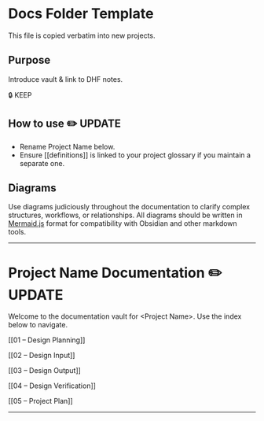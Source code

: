 # Docs Folder Template

This file is copied verbatim into new projects.

## Purpose

Introduce vault & link to DHF notes.

🔒 KEEP

## How to use ✏️ UPDATE

- Rename Project Name below.
- Ensure [[definitions]] is linked to your project glossary if you maintain a separate one.

## Diagrams

Use diagrams judiciously throughout the documentation to clarify complex structures, workflows, or relationships. All diagrams should be written in [Mermaid.js](https://mermaid-js.github.io/) format for compatibility with Obsidian and other markdown tools.

---

# Project Name Documentation ✏️ UPDATE

Welcome to the documentation vault for <Project Name>. Use the index below to navigate.

[[01 – Design Planning]]

[[02 – Design Input]]

[[03 – Design Output]]

[[04 – Design Verification]]

[[05 – Project Plan]]

---

